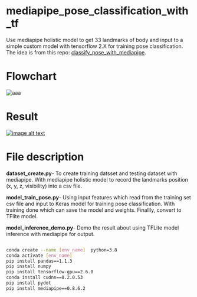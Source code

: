 # mediapipe_pose_classification_with_tf

Use mediapipe holistic model to get 33 landmarks of body and input to a simple custom model with tensorflow 2.X for training pose classification.
The idea is from this repo: [classify_pose_with_mediapipe](https://github.com/dawi9840/classify_pose_with_mediapipe.git).

# Flowchart  
![aaa](https://user-images.githubusercontent.com/19554347/133230193-2f448313-e3ee-4217-afe9-f577e5038206.PNG)


# Result    
[![image alt text](https://user-images.githubusercontent.com/19554347/133714099-e91ecf49-43a1-472b-a464-fcc2748a4921.png)](https://youtu.be/Y9o8pkX0M-8)

# File description  

**dataset_create.py**- To create training datsset and testing dataset with mediapipe. With mediapipe holistic model to record the landmarks position (x, y, z, visibility) into a csv file.  

**model_train_pose.py**- Using input features which read from the training set csv file and input to Keras model for training pose classification.
With training done which can save the model and weights. Finallly, convert to TFlite model.  

**model_inference_demo.py**-  Demo the result about using TFLite model inference with mediapipe for output.




```bash

conda create --name [env_name]  python=3.8
conda activate [env_name]
pip install pandas==1.1.3
pip install numpy
pip install tensorflow-gpu==2.6.0
conda install cudnn==8.2.0.53
pip install pydot
pip install mediapipe==0.8.6.2
```
